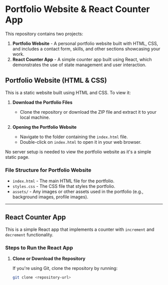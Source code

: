 # Portfolio Website & React Counter App

This repository contains two projects:

1. **Portfolio Website** - A personal portfolio website built with HTML, CSS, and includes a contact form, skills, and other sections showcasing your work.
2. **React Counter App** - A simple counter app built using React, which demonstrates the use of state management and user interaction.

## Portfolio Website (HTML & CSS)

This is a static website built using HTML and CSS. To view it:

1. **Download the Portfolio Files**
   - Clone the repository or download the ZIP file and extract it to your local machine.

2. **Opening the Portfolio Website**
   - Navigate to the folder containing the `index.html` file.
   - Double-click on `index.html` to open it in your web browser.

No server setup is needed to view the portfolio website as it's a simple static page.

### File Structure for Portfolio Website

- `index.html` - The main HTML file for the portfolio.
- `styles.css` - The CSS file that styles the portfolio.
- `assets/` - Any images or other assets used in the portfolio (e.g., background images, profile images).

---

## React Counter App

This is a simple React app that implements a counter with `increment` and `decrement` functionality.

### Steps to Run the React App

1. **Clone or Download the Repository**

   If you're using Git, clone the repository by running:
   ```bash
   git clone <repository-url>
